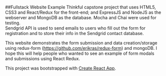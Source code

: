 ##Fullstack Website Example
Thinkful capstone project that uses HTML5, CSS3 and React/Redux for the front-end; and ExpressJS and NodeJS as the webserver and MongoDB as the database. Mocha and Chai were used for testing.<br>
Sendgrid API is used to send emails to users who fill out the form for registration and to store their info in the Sendgrid contact database.<br>

This website demonstrates the form submission and data creation/storage using redux-form (https://github.com/erikras/redux-form) and mongoDB. I hope this will help people who wanted to see an example of form modals and submissions using React Redux.

This project was bootstrapped with [Create React App](https://github.com/facebookincubator/create-react-app).
